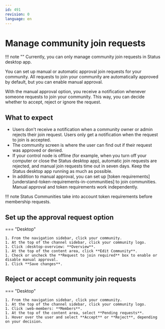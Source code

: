 ```yaml
---
id: 491
revision: 0
language: en
---
```


# Manage community join requests

!!! note ""
Currently, you can only manage community join requests in Status desktop app.

You can set up manual or automatic approval join requests for your community. All requests to join your community are automatically approved by default, but you can enable manual approval.

With the manual approval option, you receive a notification whenever someone requests to join your community. This way, you can decide whether to accept, reject or ignore the request.

## What to expect

- Users don't receive a notification when a community owner or admin rejects their join request. Users only get a notification when the request to join is accepted.
- The community screen is where the user can find out if their request was approved or denied.
- If your control node is offline (for example, when you turn off your computer or close the Status desktop app), automatic join requests are rejected, and manual join requests time out in seven days. Keep the Status desktop app running as much as possible.
- In addition to manual approval, you can set up [token requirements][understand-token-requirements-in-communities] to join communities. Manual approval and token requirements work independently.

!!! note
Status Communities take into account token requirements before membership requests.

## Set up the approval request option

=== "Desktop"

    1. From the navigation sidebar, click your community.
    1. At the top of the channel sidebar, click your community logo.
    1. Click :desktop-overview: **Overview**.
    1. At the top of the content area, click **Edit Community**.
    1. Check or uncheck the **Request to join required** box to enable or disable manual approval.
    1. Click **Save changes**.

## Reject or accept community join requests

=== "Desktop"

    1. From the navigation sidebar, click your community.
    1. At the top of the channel sidebar, click your community logo.
    1. Click :web-members: **Members**.
    1. At the top of the content area, select **Pending requests**.
    1. Hover over the user and select **Accept** or **Reject**, depending on your decision.
